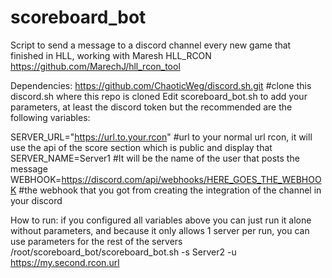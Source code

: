 # scoreboard_bot
Script to send a message to a discord channel every new game that finished in HLL, working with Maresh HLL_RCON https://github.com/MarechJ/hll_rcon_tool

Dependencies:
https://github.com/ChaoticWeg/discord.sh.git #clone this discord.sh where this repo is cloned
Edit scoreboard_bot.sh to add your parameters, at least the discord token but the recommended are the following variables:

SERVER_URL="https://url.to.your.rcon" #url to your normal url rcon, it will use the api of the score section which is public and display that
SERVER_NAME=Server1 #It will be the name of the user that posts the message
WEBHOOK=https://discord.com/api/webhooks/HERE_GOES_THE_WEBHOOK #the webhook that you got from creating the integration of the channel in your discord


How to run:
if you configured all variables above you can just run it alone without parameters, and because it only allows 1 server per run, you can use parameters for the rest of the servers
/root/scoreboard_bot/scoreboard_bot.sh -s Server2 -u https://my.second.rcon.url